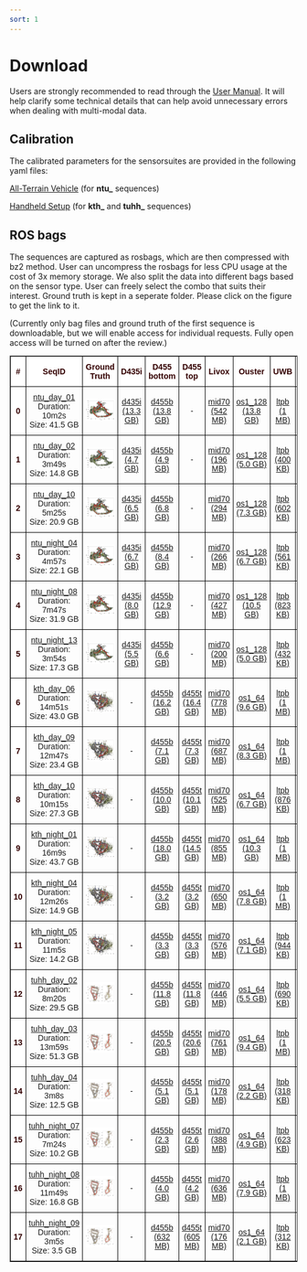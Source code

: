```yaml
---
sort: 1
---
```

# Download

Users are strongly recommended to read through the [User Manual](UserManual). It will help clarify some technical details that can help avoid unnecessary errors when dealing with multi-modal data.

## Calibration

The calibrated parameters for the sensorsuites are provided in the following yaml files:

[All-Terrain Vehicle](https://drive.google.com/file/d/1zVTBqh4cA1DciWBj5n7BGiexbfan1BBL) (for **ntu_** sequences)

[Handheld Setup](https://drive.google.com/file/d/1htr26EE-Y1sHS5J4zaSbauC1XFgIh3Ym) (for **kth_** and **tuhh_** sequences)

## ROS bags
The sequences are captured as rosbags, which are then compressed with bz2 method. User can uncompress the rosbags for less CPU usage at the cost of 3x memory storage.
We also split the data into different bags based on the sensor type. User can freely select the combo that suits their interest. Ground truth is kept in a seperate folder. Please click on the figure to get the link to it.

(Currently only bag files and ground truth of the first sequence is downloadable, but we will enable access for individual requests. Fully open access will be turned on after the review.)

<style type="text/css">
.tg  {border-collapse:collapse;border-spacing:0;}
.tg td{border-color:black;border-style:solid;border-width:1px;font-family:Arial, sans-serif;font-size:14px;
  overflow:hidden;padding:10px 5px;word-break:normal;}
.tg th{border-color:black;border-style:solid;border-width:1px;font-family:Arial, sans-serif;font-size:14px;
  font-weight:normal;overflow:hidden;padding:10px 5px;word-break:normal;}
.tg .tg-mypc{background-color:#ffffff;color:#330001;font-weight:bold;text-align:center;vertical-align:middle}
</style>
<table border="1" class="tg" style="undefined;table-layout: fixed;text-align:center">
  <colgroup>
		<col style="width: 8px">
		<col style="width: 150px">
		<col style="width: 420px">
		<col style="width: 100px">
		<col style="width: 100px">
		<col style="width: 100px">
		<col style="width: 100px">
		<col style="width: 100px">
		<col style="width: 100px">
		<col style="width: 100px">
		<col style="width: 100px">
	</colgroup>
	<thead>
    <tr style="text-align: right;">
      <th class="tg-mypc"><span style="font-weight:bold">#</span></th>
      <th class="tg-mypc"><span style="font-weight:bold">SeqID</span></th>
      <th class="tg-mypc"><span style="font-weight:bold">Ground Truth</span></th>
      <th class="tg-mypc"><span style="font-weight:bold">D435i</span></th>
      <th class="tg-mypc"><span style="font-weight:bold">D455 bottom</span></th>
      <th class="tg-mypc"><span style="font-weight:bold">D455 top</span></th>
      <th class="tg-mypc"><span style="font-weight:bold">Livox</span></th>
      <th class="tg-mypc"><span style="font-weight:bold">Ouster</span></th>
      <th class="tg-mypc"><span style="font-weight:bold">UWB</span></th>
      <th class="tg-mypc"><span style="font-weight:bold">VN100</span></th>
      <th class="tg-mypc"><span style="font-weight:bold">VN200</span></th>
    </tr>
  </thead>
  <tbody>
    <tr>
      <th class="tg-mypc"><span style="font-weight:bold">0</span></th>
      <td><a href="https://drive.google.com/drive/folders/1nJxVwgR35p8i0iR1sfcaiHpaXpLpCF8c" rel="noopener noreferrer" target="_blank">ntu_day_01 </a> <br> Duration: 10m2s <br> Size: 41.5 GB</td>
      <td><a href="https://drive.google.com/file/d/1dow1M-EdRY1ZvUK6-glqu_dzkMe5Qf5F"> <img src="images/gtpreview/ntu_day_01_gtpreview.png" title="ntu_day_01" alt="ntu_day_01_gt"></a></td>
      <td><a href="https://drive.google.com/file/d/1E4oTZKaajNJA8KT9hcOsREU4If2mAHle" rel="noopener noreferrer" target="_blank">d435i<br>(13.3 GB)</a></td>
      <td><a href="https://drive.google.com/file/d/1u7nmGxrm0LJyIiYKPincojHcBOEw59kh" rel="noopener noreferrer" target="_blank">d455b<br>(13.8 GB)</a></td>
      <td>-</td>
      <td><a href="https://drive.google.com/file/d/1p7JCvUKh9BgKNPnt-SeC7oQgZ4S863KQ" rel="noopener noreferrer" target="_blank">mid70<br>(542 MB)</a></td>
      <td><a href="https://drive.google.com/file/d/127Rk2jX4I95CEWK1AOZRD9AQRxRVlWjY" rel="noopener noreferrer" target="_blank">os1_128<br>(13.8 GB)</a></td>
      <td><a href="https://drive.google.com/file/d/1FkEX5U8pE7XWzU70ni-0-DpGFFlIMcd-" rel="noopener noreferrer" target="_blank">ltpb<br>(1 MB)</a></td>
      <td><a href="https://drive.google.com/file/d/1bBKRlzwG4v7K4mBmLAQzfwp_O6yOR0Ld" rel="noopener noreferrer" target="_blank">vn100<br>(32 MB)</a></td>
      <td><a href="https://drive.google.com/file/d/1Cm5oHSq4OkWAzEUsq2qUMZA0Uq19QR_B" rel="noopener noreferrer" target="_blank">vn200<br>(54 MB)</a></td>
    </tr>
    <tr>
      <th class="tg-mypc"><span style="font-weight:bold">1</span></th>
      <td><a href="https://drive.google.com/drive/folders/1Nt_khn7u8y3d1TIjY8Lyht2vI8qCG6Sy" rel="noopener noreferrer" target="_blank">ntu_day_02 </a> <br> Duration: 3m49s <br> Size: 14.8 GB</td>
      <td><a href="https://drive.google.com/drive/u/1/folders/1e2VCn7PxlSbVsRLagbtUBU35TeylD93D"> <img src="images/gtpreview/ntu_day_02_gtpreview.png" title="ntu_day_02" alt="ntu_day_02_gt"></a></td>
      <td><a href="https://drive.google.com/file/d/1svtLKBcoxixWZjatwSP1MtJEmVTPE3wA" rel="noopener noreferrer" target="_blank">d435i<br>(4.7 GB)</a></td>
      <td><a href="https://drive.google.com/file/d/1sfQdn6MGt4BsSx6PQtDdMZSiwfFcsihk" rel="noopener noreferrer" target="_blank">d455b<br>(4.9 GB)</a></td>
      <td>-</td>
      <td><a href="https://drive.google.com/file/d/1y5vLjnwNI1Aj0uMp3HCsHm-HOfZbBC5h" rel="noopener noreferrer" target="_blank">mid70<br>(196 MB)</a></td>
      <td><a href="https://drive.google.com/file/d/1jDS84WvHCfM_L73EptXKp-BKPIPKoE0Z" rel="noopener noreferrer" target="_blank">os1_128<br>(5.0 GB)</a></td>
      <td><a href="https://drive.google.com/file/d/1a31zWxJK-OgqP6z4IV4WudF2DbcjYRxY" rel="noopener noreferrer" target="_blank">ltpb<br>(400 KB)</a></td>
      <td><a href="https://drive.google.com/file/d/1FHsJ1Hosn_j4m5KivJrdtECdFEj3Is0G" rel="noopener noreferrer" target="_blank">vn100<br>(12 MB)</a></td>
      <td><a href="https://drive.google.com/file/d/1wo1rUuzqDkvFMhXJhx9fnNtn6uyh_F7z" rel="noopener noreferrer" target="_blank">vn200<br>(25 MB)</a></td>
    </tr>
    <tr>
      <th class="tg-mypc"><span style="font-weight:bold">2</span></th>
      <td><a href="https://drive.google.com/drive/folders/1IqB9k_5TQU4xVhQD060XB-T1ISORCeEE" rel="noopener noreferrer" target="_blank">ntu_day_10 </a> <br> Duration: 5m25s <br> Size: 20.9 GB</td>
      <td><a href="https://drive.google.com/drive/u/1/folders/18sthXHBMw95V0TemGv4_dRR4WVwYKLf7"> <img src="images/gtpreview/ntu_day_10_gtpreview.png" title="ntu_day_10" alt="ntu_day_10_gt"></a></td>
      <td><a href="https://drive.google.com/file/d/1EyC3I7jIO-5ca5qrYxE4eoD1qTRKkOo5" rel="noopener noreferrer" target="_blank">d435i<br>(6.5 GB)</a></td>
      <td><a href="https://drive.google.com/file/d/1eGdELGvE2uCq063EexoK9E7I1hF3_Eke" rel="noopener noreferrer" target="_blank">d455b<br>(6.8 GB)</a></td>
      <td>-</td>
      <td><a href="https://drive.google.com/file/d/10Pmtu6SlBGd2gzvu8OHm96eRVbR4lOTB" rel="noopener noreferrer" target="_blank">mid70<br>(294 MB)</a></td>
      <td><a href="https://drive.google.com/file/d/1p18Fa5SXbVcCa9BJb_Ed8Fk_NRcahkCF" rel="noopener noreferrer" target="_blank">os1_128<br>(7.3 GB)</a></td>
      <td><a href="https://drive.google.com/file/d/1eoW4cn-K78kUzjJu_ogtYWE4BIVR0f2l" rel="noopener noreferrer" target="_blank">ltpb<br>(602 KB)</a></td>
      <td><a href="https://drive.google.com/file/d/14IydATXlqbJ0333iNY7H-bFDBBBYF-nC" rel="noopener noreferrer" target="_blank">vn100<br>(18 MB)</a></td>
      <td>-</td>
    </tr>
    <tr>
      <th class="tg-mypc"><span style="font-weight:bold">3</span></th>
      <td><a href="https://drive.google.com/drive/folders/1gi18OHqGDTNO-ZkRjP0_wJ5jizResVO-" rel="noopener noreferrer" target="_blank">ntu_night_04 </a> <br> Duration: 4m57s <br> Size: 22.1 GB</td>
      <td><a href="https://drive.google.com/drive/u/1/folders/147agAWo0h_ySogl_n3xNHa9kpkA9kXS2"> <img src="images/gtpreview/ntu_night_04_gtpreview.png" title="ntu_night_04" alt="ntu_night_04_gt"></a></td>
      <td><a href="https://drive.google.com/file/d/1Uwhwi41yzPeAWCOmhNJlcaLM1PI8x-nh" rel="noopener noreferrer" target="_blank">d435i<br>(6.7 GB)</a></td>
      <td><a href="https://drive.google.com/file/d/13kmnVVPhTmOHJeuNu50A60x_bC5nchT5" rel="noopener noreferrer" target="_blank">d455b<br>(8.4 GB)</a></td>
      <td>-</td>
      <td><a href="https://drive.google.com/file/d/1PlZMdVOMpJPxzdgb3uTDC4-REqmxQUXj" rel="noopener noreferrer" target="_blank">mid70<br>(266 MB)</a></td>
      <td><a href="https://drive.google.com/file/d/1k9olfETU3f3iq_9QenzEfjTpD56bOtaV" rel="noopener noreferrer" target="_blank">os1_128<br>(6.7 GB)</a></td>
      <td><a href="https://drive.google.com/file/d/1QTVHDloE-PBGf9nA8NRXsKB4NVN4r5gT" rel="noopener noreferrer" target="_blank">ltpb<br>(561 KB)</a></td>
      <td><a href="https://drive.google.com/file/d/1dLvaCBmac-05QtPy-ZsiU6L5gY35Z_ii" rel="noopener noreferrer" target="_blank">vn100<br>(16 MB)</a></td>
      <td><a href="https://drive.google.com/file/d/1jR4qC2WEANisd_c1b8UEc01rGYOxuOpP" rel="noopener noreferrer" target="_blank">vn200<br>(33 MB)</a></td>
    </tr>
    <tr>
      <th class="tg-mypc"><span style="font-weight:bold">4</span></th>
      <td><a href="https://drive.google.com/drive/folders/1UGyFtPRjDiGDUDfq4iXHiPU1EzilF2HI" rel="noopener noreferrer" target="_blank">ntu_night_08 </a> <br> Duration: 7m47s <br> Size: 31.9 GB</td>
      <td><a href="https://drive.google.com/drive/u/1/folders/18z9NCxrI7Dr4N6q8P6y4FFRIuofJav6f"> <img src="images/gtpreview/ntu_night_08_gtpreview.png" title="ntu_night_08" alt="ntu_night_08_gt"></a></td>
      <td><a href="https://drive.google.com/file/d/19sVbwKINJjHRWtbGZu-Sgxj4GHbAMZvR" rel="noopener noreferrer" target="_blank">d435i<br>(8.0 GB)</a></td>
      <td><a href="https://drive.google.com/file/d/1FSDLGZzZtXibRwyLarjO6pF4FOgeQYC3" rel="noopener noreferrer" target="_blank">d455b<br>(12.9 GB)</a></td>
      <td>-</td>
      <td><a href="https://drive.google.com/file/d/1BjThXtxFt1pnqqE7Fq7Ytn0mPrQGZ427" rel="noopener noreferrer" target="_blank">mid70<br>(427 MB)</a></td>
      <td><a href="https://drive.google.com/file/d/1BbtBDwT3sLCHCOFfZWeVVWbG72mWq8x8" rel="noopener noreferrer" target="_blank">os1_128<br>(10.5 GB)</a></td>
      <td><a href="https://drive.google.com/file/d/1CsM-OieMxO11XgVTki31aIiGDFviSA84" rel="noopener noreferrer" target="_blank">ltpb<br>(823 KB)</a></td>
      <td><a href="https://drive.google.com/file/d/1oTUfLaQO9sUjesg6Bn3xbSZt3XgQqVRo" rel="noopener noreferrer" target="_blank">vn100<br>(25 MB)</a></td>
      <td><a href="https://drive.google.com/file/d/1U_7zuoTPC9QCHfeulPMIKw9e7C2i9W0r" rel="noopener noreferrer" target="_blank">vn200<br>(42 MB)</a></td>
    </tr>
    <tr>
      <th class="tg-mypc"><span style="font-weight:bold">5</span></th>
      <td><a href="https://drive.google.com/drive/folders/1samHxI8NdM73uOtLT7KSPFbLppU1ffGy" rel="noopener noreferrer" target="_blank">ntu_night_13 </a> <br> Duration: 3m54s <br> Size: 17.3 GB</td>
      <td><a href="https://drive.google.com/drive/u/1/folders/11eORR0sbmNJzY_Vd7P5v52V3OVPYLqLp"> <img src="images/gtpreview/ntu_night_13_gtpreview.png" title="ntu_night_13" alt="ntu_night_13_gt"></a></td>
      <td><a href="https://drive.google.com/file/d/1q9p1wj9WsZS8xOFL9Uad9RKe-chfmahB" rel="noopener noreferrer" target="_blank">d435i<br>(5.5 GB)</a></td>
      <td><a href="https://drive.google.com/file/d/13iEg1GRRqnyddGz4yVugflwK4Ayoy1DN" rel="noopener noreferrer" target="_blank">d455b<br>(6.6 GB)</a></td>
      <td>-</td>
      <td><a href="https://drive.google.com/file/d/1Qa9aSr58cJUAXjrgMqZ9P_Kv9d_z94M8" rel="noopener noreferrer" target="_blank">mid70<br>(200 MB)</a></td>
      <td><a href="https://drive.google.com/file/d/17Fn_HRVwSEzQqXwkw0J3NnqxekUMjnYI" rel="noopener noreferrer" target="_blank">os1_128<br>(5.0 GB)</a></td>
      <td><a href="https://drive.google.com/file/d/1ebR3PtgZ0SrmVhJSbqFh-0AGXif39ogH" rel="noopener noreferrer" target="_blank">ltpb<br>(432 KB)</a></td>
      <td><a href="https://drive.google.com/file/d/1lru1JVyjfzM_QmctEzMtgD6ps8ib5xYs" rel="noopener noreferrer" target="_blank">vn100<br>(13 MB)</a></td>
      <td><a href="https://drive.google.com/file/d/1bI3Je2Py14zBXbNW8_tOAeKlFT9xWGid" rel="noopener noreferrer" target="_blank">vn200<br>(24 MB)</a></td>
    </tr>
    <tr>
      <th class="tg-mypc"><span style="font-weight:bold">6</span></th>
      <td><a href="https://drive.google.com/drive/folders/1k5nQ81_1nA1Ng8IlQ1SghwBNmIUgbS0o" rel="noopener noreferrer" target="_blank">kth_day_06 </a> <br> Duration: 14m51s <br> Size: 43.0 GB</td>
      <td><a href="https://drive.google.com/drive/u/1/folders/1hEGWDSyocmeubxHKfjATNHkfd1wqZCn5"> <img src="images/gtpreview/kth_day_06_gtpreview.png" title="kth_day_06" alt="kth_day_06_gt"></a></td>
      <td>-</td>
      <td><a href="https://drive.google.com/file/d/1kZZhhqXT_pXLvLhlfGl5Ip4XpLCHF6_e" rel="noopener noreferrer" target="_blank">d455b<br>(16.2 GB)</a></td>
      <td><a href="https://drive.google.com/file/d/1j_SfAzs3jZJOUmV-DA11Ixrln00pNb5x" rel="noopener noreferrer" target="_blank">d455t<br>(16.4 GB)</a></td>
      <td><a href="https://drive.google.com/file/d/1X1fAdHPMXN5oYhtT6VsSZIppzTe9Ttda" rel="noopener noreferrer" target="_blank">mid70<br>(778 MB)</a></td>
      <td><a href="https://drive.google.com/file/d/1DHpRSoY5ysK1h2nRwks_6Sz-QZqERiXH" rel="noopener noreferrer" target="_blank">os1_64<br>(9.6 GB)</a></td>
      <td><a href="https://drive.google.com/file/d/1a2o-vQFK0vC0QqbXyM41BnzSNH9VkQ6N" rel="noopener noreferrer" target="_blank">ltpb<br>(1 MB)</a></td>
      <td>-</td>
      <td><a href="https://drive.google.com/file/d/1cf_dmcFAX9-5zxB8WcFVc3MaVNczEMqn" rel="noopener noreferrer" target="_blank">vn200<br>(56 MB)</a></td>
    </tr>
    <tr>
      <th class="tg-mypc"><span style="font-weight:bold">7</span></th>
      <td><a href="https://drive.google.com/drive/folders/17bE6-s3QjB7JJlmPYNLsJkTQgnHTeEyr" rel="noopener noreferrer" target="_blank">kth_day_09 </a> <br> Duration: 12m47s <br> Size: 23.4 GB</td>
      <td><a href="https://drive.google.com/drive/u/1/folders/1SF6D-9OHM7_-c1Zwmfe-pCrL-fwfC3RP"> <img src="images/gtpreview/kth_day_09_gtpreview.png" title="kth_day_09" alt="kth_day_09_gt"></a></td>
      <td>-</td>
      <td><a href="https://drive.google.com/file/d/1fGxxe5JGvkNC-BVyHeLdLfdTNkhTPC9i" rel="noopener noreferrer" target="_blank">d455b<br>(7.1 GB)</a></td>
      <td><a href="https://drive.google.com/file/d/1yyrmxYYENBe5jmsfH6vONhvywB71Tzf8" rel="noopener noreferrer" target="_blank">d455t<br>(7.3 GB)</a></td>
      <td><a href="https://drive.google.com/file/d/1LLEbZ244oicynIL4gjin7251ceo6IAgQ" rel="noopener noreferrer" target="_blank">mid70<br>(687 MB)</a></td>
      <td><a href="https://drive.google.com/file/d/1mhMpwr3NDYfUWL0dVAh_kCTTTLFen31C" rel="noopener noreferrer" target="_blank">os1_64<br>(8.3 GB)</a></td>
      <td><a href="https://drive.google.com/file/d/1yR9vVANK8jT5L35R3ilgI8ChDnA2nzhl" rel="noopener noreferrer" target="_blank">ltpb<br>(1 MB)</a></td>
      <td>-</td>
      <td><a href="https://drive.google.com/file/d/16j2Ud99lrgkNtIlPQ_OV6caqZZc-bHA-" rel="noopener noreferrer" target="_blank">vn200<br>(48 MB)</a></td>
    </tr>
    <tr>
      <th class="tg-mypc"><span style="font-weight:bold">8</span></th>
      <td><a href="https://drive.google.com/drive/folders/1bhGBi9DqoCxtqY3hbz666kCBuxVIwXQT" rel="noopener noreferrer" target="_blank">kth_day_10 </a> <br> Duration: 10m15s <br> Size: 27.3 GB</td>
      <td><a href="https://drive.google.com/drive/u/1/folders/1Zj2xREkUryntZ_gnYBARdu4Be3dmQsjr"> <img src="images/gtpreview/kth_day_10_gtpreview.png" title="kth_day_10" alt="kth_day_10_gt"></a></td>
      <td>-</td>
      <td><a href="https://drive.google.com/file/d/1ww7LdYTnWgsQJ5YI4YgCkvdjIQBBn9Vp" rel="noopener noreferrer" target="_blank">d455b<br>(10.0 GB)</a></td>
      <td><a href="https://drive.google.com/file/d/1X2Sbzm-zFKhE7MW9-dNJrv-2eyD2iFuh" rel="noopener noreferrer" target="_blank">d455t<br>(10.1 GB)</a></td>
      <td><a href="https://drive.google.com/file/d/19BiksWKakCinCq9FuYf203RY620R32cI" rel="noopener noreferrer" target="_blank">mid70<br>(525 MB)</a></td>
      <td><a href="https://drive.google.com/file/d/1NbOHfVaCZkXPz28VwLrWLfITXYn25odh" rel="noopener noreferrer" target="_blank">os1_64<br>(6.7 GB)</a></td>
      <td><a href="https://drive.google.com/file/d/1Nf5odmAA6sGTPXGBw-h4fR4_VoBDjwJ6" rel="noopener noreferrer" target="_blank">ltpb<br>(876 KB)</a></td>
      <td>-</td>
      <td><a href="https://drive.google.com/file/d/13qyhDyrj6doa7s0cdbtF1e_Bh-erFMUv" rel="noopener noreferrer" target="_blank">vn200<br>(38 MB)</a></td>
    </tr>
    <tr>
      <th class="tg-mypc"><span style="font-weight:bold">9</span></th>
      <td><a href="https://drive.google.com/drive/folders/1YZTvQ1QI86HW8C7Ifq6VFC02fQRtMMCw" rel="noopener noreferrer" target="_blank">kth_night_01 </a> <br> Duration: 16m9s <br> Size: 43.7 GB</td>
      <td><a href="https://drive.google.com/drive/u/1/folders/1zw4bE66YYGTXM-kJ_vT5R3kQZn00YSIp"> <img src="images/gtpreview/kth_night_01_gtpreview.png" title="kth_night_01" alt="kth_night_01_gt"></a></td>
      <td>-</td>
      <td><a href="https://drive.google.com/file/d/1xouzt8EHb9IlO_koXr_VsCwLh7qhUjyD" rel="noopener noreferrer" target="_blank">d455b<br>(18.0 GB)</a></td>
      <td><a href="https://drive.google.com/file/d/1dQ1EgGcMePdEfXrtXyjVvyWgZSgVFNJz" rel="noopener noreferrer" target="_blank">d455t<br>(14.5 GB)</a></td>
      <td><a href="https://drive.google.com/file/d/1jWp2THLV2v51a7APTUhbqVCH7z6Crtg_" rel="noopener noreferrer" target="_blank">mid70<br>(855 MB)</a></td>
      <td><a href="https://drive.google.com/file/d/1mbLMoTPdhUI9u-ZOYFQJOYgrcQJb3rvN" rel="noopener noreferrer" target="_blank">os1_64<br>(10.3 GB)</a></td>
      <td><a href="https://drive.google.com/file/d/1zIHjLy7iHt_VgjHVw5zmIXz6x_g4lMRB" rel="noopener noreferrer" target="_blank">ltpb<br>(1 MB)</a></td>
      <td>-</td>
      <td><a href="https://drive.google.com/file/d/1RMfF_DYxUkP6ImwCK039-qJpzbGKw_m7" rel="noopener noreferrer" target="_blank">vn200<br>(60 MB)</a></td>
    </tr>
    <tr>
      <th class="tg-mypc"><span style="font-weight:bold">10</span></th>
      <td><a href="https://drive.google.com/drive/folders/1GJ2ZGsBBwiYY3DHk0XCE9cwV2s-xdM7a" rel="noopener noreferrer" target="_blank">kth_night_04 </a> <br> Duration: 12m26s <br> Size: 14.9 GB</td>
      <td><a href="https://drive.google.com/drive/u/1/folders/1re8CP1qP4RgJ0nMfEmsGTcsL6Dw47eNh"> <img src="images/gtpreview/kth_night_04_gtpreview.png" title="kth_night_04" alt="kth_night_04_gt"></a></td>
      <td>-</td>
      <td><a href="https://drive.google.com/file/d/15NtThX00mL6FIE_pvmoqkYTCisnZ9Ao2" rel="noopener noreferrer" target="_blank">d455b<br>(3.2 GB)</a></td>
      <td><a href="https://drive.google.com/file/d/1HhsSyflVhO1JwOwgiVQv4f39kqRku4RK" rel="noopener noreferrer" target="_blank">d455t<br>(3.2 GB)</a></td>
      <td><a href="https://drive.google.com/file/d/1T4rM9bnsOybm4C24pv4V8SHPOQQGEBMc" rel="noopener noreferrer" target="_blank">mid70<br>(650 MB)</a></td>
      <td><a href="https://drive.google.com/file/d/1SRMbAu1UyA4lJB4hZdmY-0mic-paGkKF" rel="noopener noreferrer" target="_blank">os1_64<br>(7.8 GB)</a></td>
      <td><a href="https://drive.google.com/file/d/1XLa2JYsJi5hzHb9trlvpuYot-M-aqCY6" rel="noopener noreferrer" target="_blank">ltpb<br>(1 MB)</a></td>
      <td>-</td>
      <td><a href="https://drive.google.com/file/d/10KIUpaJIID293P3um8OfWWiiQ1NArj2o" rel="noopener noreferrer" target="_blank">vn200<br>(47 MB)</a></td>
    </tr>
    <tr>
      <th class="tg-mypc"><span style="font-weight:bold">11</span></th>
      <td><a href="https://drive.google.com/drive/folders/1yK8xOTgZCiWCxcR_lVMKSfVwkgm5XYso" rel="noopener noreferrer" target="_blank">kth_night_05 </a> <br> Duration: 11m5s <br> Size: 14.2 GB</td>
      <td><a href="https://drive.google.com/drive/u/1/folders/1ilti3k-l9mtHzxCgR4odC2Mnx7sCVAyZ"> <img src="images/gtpreview/kth_night_05_gtpreview.png" title="kth_night_05" alt="kth_night_05_gt"></a></td>
      <td>-</td>
      <td><a href="https://drive.google.com/file/d/1YD0s995Js23-en4NDvaHO_ifnfEnPdCq" rel="noopener noreferrer" target="_blank">d455b<br>(3.3 GB)</a></td>
      <td><a href="https://drive.google.com/file/d/1lWzl2fnOGrnXqqEZ4Ye6jIPRtrwa9ifA" rel="noopener noreferrer" target="_blank">d455t<br>(3.3 GB)</a></td>
      <td><a href="https://drive.google.com/file/d/1dTLKWvlx53kxaDsbT3keF3EmzgwfYir-" rel="noopener noreferrer" target="_blank">mid70<br>(576 MB)</a></td>
      <td><a href="https://drive.google.com/file/d/1m8DYu6y5BkolXkKqC9E8Lm77TpzpyeNR" rel="noopener noreferrer" target="_blank">os1_64<br>(7.1 GB)</a></td>
      <td><a href="https://drive.google.com/file/d/11iwPLTuBpKOHOzhktcuqAR3hXfh_7GvQ" rel="noopener noreferrer" target="_blank">ltpb<br>(944 KB)</a></td>
      <td>-</td>
      <td><a href="https://drive.google.com/file/d/1_LvH-KVfBOW4ltSo8ERLEHWRb31OoAgW" rel="noopener noreferrer" target="_blank">vn200<br>(42 MB)</a></td>
    </tr>
    <tr>
      <th class="tg-mypc"><span style="font-weight:bold">12</span></th>
      <td><a href="https://drive.google.com/drive/folders/19wgO-cuvhmZXxg24eMPrRH69GntI98PH" rel="noopener noreferrer" target="_blank">tuhh_day_02 </a> <br> Duration: 8m20s <br> Size: 29.5 GB</td>
      <td><a href="https://drive.google.com/drive/u/1/folders/1tXC4rab1f98UwruunFM5I1Ea9EaRY9KD"> <img src="images/gtpreview/tuhh_day_02_gtpreview.png" title="tuhh_day_02" alt="tuhh_day_02_gt"></a></td>
      <td>-</td>
      <td><a href="https://drive.google.com/file/d/1T-eZ__o3h7Jctc0XXHfP86FlVQ_sYFHD" rel="noopener noreferrer" target="_blank">d455b<br>(11.8 GB)</a></td>
      <td><a href="https://drive.google.com/file/d/1NQLfz_dWgECWxpCNljHVrrDUUXmR5lfo" rel="noopener noreferrer" target="_blank">d455t<br>(11.8 GB)</a></td>
      <td><a href="https://drive.google.com/file/d/1n_ipXhXEX7RZSHyYrHjimcwA5ZuA7_3_" rel="noopener noreferrer" target="_blank">mid70<br>(446 MB)</a></td>
      <td><a href="https://drive.google.com/file/d/1LErPETriJjLWhMBE5jvfpxoFujn0Z3cp" rel="noopener noreferrer" target="_blank">os1_64<br>(5.5 GB)</a></td>
      <td><a href="https://drive.google.com/file/d/1Pga-z5b0yrsVsD-Q5ThZFmmkF9y-1P0R" rel="noopener noreferrer" target="_blank">ltpb<br>(690 KB)</a></td>
      <td>-</td>
      <td><a href="https://drive.google.com/file/d/1N3l-HskmBkta4OQVAneqnJhU29-6IeK8" rel="noopener noreferrer" target="_blank">vn200<br>(31 MB)</a></td>
    </tr>
    <tr>
      <th class="tg-mypc"><span style="font-weight:bold">13</span></th>
      <td><a href="https://drive.google.com/drive/folders/1E21qhp4J1BED41cF_2R0Df-_UOC8Rt2V" rel="noopener noreferrer" target="_blank">tuhh_day_03 </a> <br> Duration: 13m59s <br> Size: 51.3 GB</td>
      <td><a href="https://drive.google.com/drive/u/1/folders/1tE6EcGTLCqlOWCv48crekKP0KLAf-t7R"> <img src="images/gtpreview/tuhh_day_03_gtpreview.png" title="tuhh_day_03" alt="tuhh_day_03_gt"></a></td>
      <td>-</td>
      <td><a href="https://drive.google.com/file/d/1raHVdY1F5tIkYc0y2DngEbZSAKNajxBI" rel="noopener noreferrer" target="_blank">d455b<br>(20.5 GB)</a></td>
      <td><a href="https://drive.google.com/file/d/1LnKeiYqo06tq1k-SuCd-3oC7s3gvnflj" rel="noopener noreferrer" target="_blank">d455t<br>(20.6 GB)</a></td>
      <td><a href="https://drive.google.com/file/d/1S6Gcwn96SvpdzC6aMxrHB02umTSpzd4m" rel="noopener noreferrer" target="_blank">mid70<br>(761 MB)</a></td>
      <td><a href="https://drive.google.com/file/d/1zTU8dnYNn1WRBGY-YkzqEiofH11vryTu" rel="noopener noreferrer" target="_blank">os1_64<br>(9.4 GB)</a></td>
      <td><a href="https://drive.google.com/file/d/18crbjWlLVZbo9C41LEIRvQ7Zc27UHrXe" rel="noopener noreferrer" target="_blank">ltpb<br>(1 MB)</a></td>
      <td>-</td>
      <td><a href="https://drive.google.com/file/d/12SJQrHjFKNUMeoNuXNh7l0gd1w--B5Vl" rel="noopener noreferrer" target="_blank">vn200<br>(52 MB)</a></td>
    </tr>
    <tr>
      <th class="tg-mypc"><span style="font-weight:bold">14</span></th>
      <td><a href="https://drive.google.com/drive/folders/1Wby27hPjiWYfSHvULzIInChXxV8ISLVS" rel="noopener noreferrer" target="_blank">tuhh_day_04 </a> <br> Duration: 3m8s <br> Size: 12.5 GB</td>
      <td><a href="https://drive.google.com/drive/u/1/folders/1EIZaO9_whPANXXjf1CxDPZ3AeelkAtKO"> <img src="images/gtpreview/tuhh_day_04_gtpreview.png" title="tuhh_day_04" alt="tuhh_day_04_gt"></a></td>
      <td>-</td>
      <td><a href="https://drive.google.com/file/d/1_N9RYr7EauzCH97yu9XvO5bw-AeUd_t-" rel="noopener noreferrer" target="_blank">d455b<br>(5.1 GB)</a></td>
      <td><a href="https://drive.google.com/file/d/1jLteGEXqN5yXf86WqiUBCaZrjcBIVPSa" rel="noopener noreferrer" target="_blank">d455t<br>(5.1 GB)</a></td>
      <td><a href="https://drive.google.com/file/d/1_cihEpkuxN_BSkYI224D9d3ps7xjfdJW" rel="noopener noreferrer" target="_blank">mid70<br>(178 MB)</a></td>
      <td><a href="https://drive.google.com/file/d/1IFzZoEyqjboOwntyiPHTUxGcBndE2e9S" rel="noopener noreferrer" target="_blank">os1_64<br>(2.2 GB)</a></td>
      <td><a href="https://drive.google.com/file/d/1pFahkNe_9-zQxNZ9sC86HvtJ-N7a7ou0" rel="noopener noreferrer" target="_blank">ltpb<br>(318 KB)</a></td>
      <td>-</td>
      <td><a href="https://drive.google.com/file/d/1EToB3VXrxmoyPtdL1bnlFgG-fcegAIOt" rel="noopener noreferrer" target="_blank">vn200<br>(12 MB)</a></td>
    </tr>
    <tr>
      <th class="tg-mypc"><span style="font-weight:bold">15</span></th>
      <td><a href="https://drive.google.com/drive/folders/1FC9ckLRsJ48vvRPY2VJhQtFuT4qLIHo-" rel="noopener noreferrer" target="_blank">tuhh_night_07 </a> <br> Duration: 7m24s <br> Size: 10.2 GB</td>
      <td><a href="https://drive.google.com/drive/u/1/folders/1faGFvn0THoMCQOXGcTNFmkUm7IwPntUv"> <img src="images/gtpreview/tuhh_night_07_gtpreview.png" title="tuhh_night_07" alt="tuhh_night_07_gt"></a></td>
      <td>-</td>
      <td><a href="https://drive.google.com/file/d/1lGauAFszLU5JzVuevKx1Sr6JFcmgASfI" rel="noopener noreferrer" target="_blank">d455b<br>(2.3 GB)</a></td>
      <td><a href="https://drive.google.com/file/d/1Id9WG_3Nk5agbut1dKFVxFsEJm-hXCGo" rel="noopener noreferrer" target="_blank">d455t<br>(2.6 GB)</a></td>
      <td><a href="https://drive.google.com/file/d/10oblK7jfo-e5uDf94qRwwxMcKTxHmxTv" rel="noopener noreferrer" target="_blank">mid70<br>(388 MB)</a></td>
      <td><a href="https://drive.google.com/file/d/1y1GJkaofleWVU8ZoUByGkmXkq2lwm-k-" rel="noopener noreferrer" target="_blank">os1_64<br>(4.9 GB)</a></td>
      <td><a href="https://drive.google.com/file/d/1NyEIGBa9f3VsqQSJBt8Wo-qCqffcam8E" rel="noopener noreferrer" target="_blank">ltpb<br>(623 KB)</a></td>
      <td>-</td>
      <td><a href="https://drive.google.com/file/d/1Ngy1_UXOfhjhwr-BEpG6Rsh1gi1rrMho" rel="noopener noreferrer" target="_blank">vn200<br>(28 MB)</a></td>
    </tr>
    <tr>
      <th class="tg-mypc"><span style="font-weight:bold">16</span></th>
      <td><a href="https://drive.google.com/drive/folders/1hBPyw1fXcOGeW98JCLL2nmZ-TCKxhqvt" rel="noopener noreferrer" target="_blank">tuhh_night_08 </a> <br> Duration: 11m49s <br> Size: 16.8 GB</td>
      <td><a href="https://drive.google.com/drive/u/1/folders/1c0aZmKB3JPdiyvn-809pSiZ6aPGaVyYf"> <img src="images/gtpreview/tuhh_night_08_gtpreview.png" title="tuhh_night_08" alt="tuhh_night_08_gt"></a></td>
      <td>-</td>
      <td><a href="https://drive.google.com/file/d/1ilQ4Npu0Y2WaSro4xJDcCqgk3iMSX4Bp" rel="noopener noreferrer" target="_blank">d455b<br>(4.0 GB)</a></td>
      <td><a href="https://drive.google.com/file/d/1GaxDUF04_00x-qt_oYB78HxLjz3XrE9Y" rel="noopener noreferrer" target="_blank">d455t<br>(4.2 GB)</a></td>
      <td><a href="https://drive.google.com/file/d/1p1BIv0cm96KybsnYp6aG7dFd1TvSi8Jl" rel="noopener noreferrer" target="_blank">mid70<br>(636 MB)</a></td>
      <td><a href="https://drive.google.com/file/d/16t33lVBzbSxrtt0vFt-ztWAxiciONWTX" rel="noopener noreferrer" target="_blank">os1_64<br>(7.9 GB)</a></td>
      <td><a href="https://drive.google.com/file/d/1wvsasGQgvuMeNg1QXeBzuLCq_rNvfGGV" rel="noopener noreferrer" target="_blank">ltpb<br>(1 MB)</a></td>
      <td>-</td>
      <td><a href="https://drive.google.com/file/d/1bDjyQLINKWBVOg_7Q1n1mooUfM3VifOu" rel="noopener noreferrer" target="_blank">vn200<br>(44 MB)</a></td>
    </tr>
    <tr>
      <th class="tg-mypc"><span style="font-weight:bold">17</span></th>
      <td><a href="https://drive.google.com/drive/folders/1nEPiTXkVmLIhmBOVNpwSAEgnAXupnAxx" rel="noopener noreferrer" target="_blank">tuhh_night_09 </a> <br> Duration: 3m5s <br> Size: 3.5 GB</td>
      <td><a href="https://drive.google.com/drive/u/1/folders/1gEatbHzdiDBuDtCP0MyOzITEgj0HkOLs"> <img src="images/gtpreview/tuhh_night_09_gtpreview.png" title="tuhh_night_09" alt="tuhh_night_09_gt"></a></td>
      <td>-</td>
      <td><a href="https://drive.google.com/file/d/1VmHgEj6GI0mPhLOA-gJo1UG8G9FrM26c" rel="noopener noreferrer" target="_blank">d455b<br>(632 MB)</a></td>
      <td><a href="https://drive.google.com/file/d/1mIp0weY6DPhdouJkqAiBIis2rYil5KJQ" rel="noopener noreferrer" target="_blank">d455t<br>(605 MB)</a></td>
      <td><a href="https://drive.google.com/file/d/1-hZWGvZR0RmqKHehhjoQ44pkAhpCnktR" rel="noopener noreferrer" target="_blank">mid70<br>(176 MB)</a></td>
      <td><a href="https://drive.google.com/file/d/1_FsTTQe-NKvQ-1shlYNeG0uWqngA2XzC" rel="noopener noreferrer" target="_blank">os1_64<br>(2.1 GB)</a></td>
      <td><a href="https://drive.google.com/file/d/1eGRAqP5DpcIV7eAWawhaD5OCfZcJQlIG" rel="noopener noreferrer" target="_blank">ltpb<br>(312 KB)</a></td>
      <td>-</td>
      <td><a href="https://drive.google.com/file/d/1jVQTmFX2pnYNULU5CjbOVa6hp_7zQoez" rel="noopener noreferrer" target="_blank">vn200<br>(12 MB)</a></td>
    </tr>
  </tbody>
</table>
